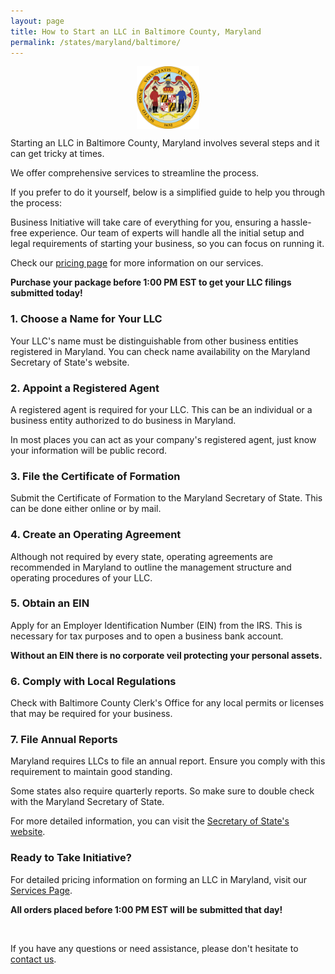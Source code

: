```yaml
---
layout: page
title: How to Start an LLC in Baltimore County, Maryland
permalink: /states/maryland/baltimore/
---
```


<a href="{{ site.data.resources.state_sos_websites.maryland }}" target="_blank">
    <img src="/images/state-seals/maryland-seal.png" alt="Maryland State Seal" style="display: block; margin: 10px auto; width: 100px;">
</a>

<p>Starting an LLC in Baltimore County, Maryland involves several steps and it can get tricky at times.</p>

<p>We offer comprehensive services to streamline the process.</p>

<p>If you prefer to do it yourself, below is a simplified guide to help you through the process:</p>

<p>Business Initiative will take care of everything for you, ensuring a hassle-free experience. Our team of experts will handle all the initial setup and legal requirements of starting your business, so you can focus on running it.</p>

<p>Check our <a href="/services/">pricing page</a> for more information on our services.</p>
<p><b>Purchase your package before 1:00 PM EST to get your LLC filings submitted today!</b></p>

<h3>1. Choose a Name for Your LLC</h3>
<p>Your LLC's name must be distinguishable from other business entities registered in Maryland. You can check name availability on the Maryland Secretary of State's website.</p>

<h3>2. Appoint a Registered Agent</h3>
<p>A registered agent is required for your LLC. This can be an individual or a business entity authorized to do business in Maryland.</p>

<p>In most places you can act as your company's registered agent, just know your information will be public record.<p>

<h3>3. File the Certificate of Formation</h3>
<p>Submit the Certificate of Formation to the Maryland Secretary of State. This can be done either online or by mail.</p>

<h3>4. Create an Operating Agreement</h3>
<p>Although not required by every state, operating agreements are recommended in Maryland to outline the management structure and operating procedures of your LLC.</p>

<h3>5. Obtain an EIN</h3>
<p>Apply for an Employer Identification Number (EIN) from the IRS. This is necessary for tax purposes and to open a business bank account.</p>

<p><b>Without an EIN there is no corporate veil protecting your personal assets.</b></p>

<h3>6. Comply with Local Regulations</h3>
<p>Check with Baltimore County Clerk's Office for any local permits or licenses that may be required for your business.</p>

<h3>7. File Annual Reports</h3>
<p>Maryland requires LLCs to file an annual report. Ensure you comply with this requirement to maintain good standing.</p>

<p>Some states also require quarterly reports. So make sure to double check with the Maryland Secretary of State.</p>

<p>For more detailed information, you can visit the <a href="{{ site.data.resources.state_sos_websites.maryland }}" target="_blank">Secretary of State's website</a>.</p>

<h3>Ready to Take Initiative?</h3>
<p>For detailed pricing information on forming an LLC in Maryland, visit our <a href="/services/">Services Page</a>.</p>
<p><b>All orders placed before 1:00 PM EST will be submitted that day!</b></p>
<br>
<p>If you have any questions or need assistance, please don't hesitate to <a href="https://www.businessinitiative.org/contact/" target="_blank">contact us</a>.</p>
